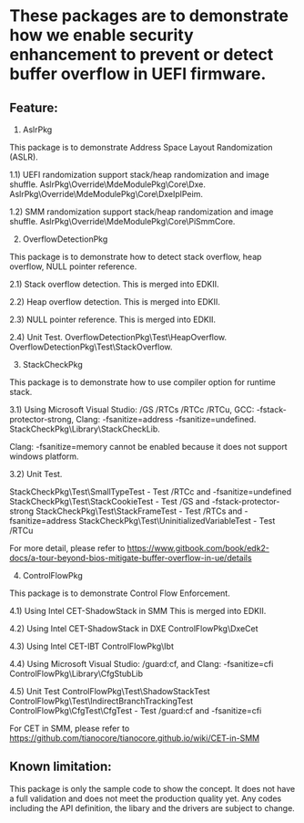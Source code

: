 # These packages are to demonstrate how we enable security enhancement to prevent or detect buffer overflow in UEFI firmware.

## Feature:
1) AslrPkg

This package is to demonstrate Address Space Layout Randomization (ASLR).

1.1) UEFI randomization support stack/heap randomization and image shuffle.
  AslrPkg\Override\MdeModulePkg\Core\Dxe.
  AslrPkg\Override\MdeModulePkg\Core\DxeIplPeim.

1.2) SMM randomization support stack/heap randomization and image shuffle.
  AslrPkg\Override\MdeModulePkg\Core\PiSmmCore.

2) OverflowDetectionPkg

This package is to demonstrate how to detect stack overflow, heap overflow, NULL pointer reference.

2.1) Stack overflow detection.
  This is merged into EDKII.

2.2) Heap overflow detection.
  This is merged into EDKII.

2.3) NULL pointer reference.
  This is merged into EDKII.

2.4) Unit Test.
  OverflowDetectionPkg\Test\HeapOverflow.
  OverflowDetectionPkg\Test\StackOverflow.

3) StackCheckPkg

This package is to demonstrate how to use compiler option for runtime stack.

3.1) Using Microsoft Visual Studio: /GS /RTCs /RTCc /RTCu, GCC: -fstack-protector-strong, Clang: -fsanitize=address -fsanitize=undefined.
  StackCheckPkg\Library\StackCheckLib.

  Clang: -fsanitize=memory cannot be enabled because it does not support windows platform.

3.2) Unit Test.

  StackCheckPkg\Test\SmallTypeTest             - Test /RTCc and -fsanitize=undefined
  StackCheckPkg\Test\StackCookieTest           - Test /GS   and -fstack-protector-strong
  StackCheckPkg\Test\StackFrameTest            - Test /RTCs and -fsanitize=address
  StackCheckPkg\Test\UninitializedVariableTest - Test /RTCu

For more detail, please refer to https://www.gitbook.com/book/edk2-docs/a-tour-beyond-bios-mitigate-buffer-overflow-in-ue/details

4) ControlFlowPkg

This package is to demonstrate Control Flow Enforcement.

4.1) Using Intel CET-ShadowStack in SMM
  This is merged into EDKII.

4.2) Using Intel CET-ShadowStack in DXE
  ControlFlowPkg\DxeCet

4.3) Using Intel CET-IBT
  ControlFlowPkg\Ibt

4.4) Using Microsoft Visual Studio: /guard:cf, and Clang: -fsanitize=cfi
  ControlFlowPkg\Library\CfgStubLib

4.5) Unit Test
  ControlFlowPkg\Test\ShadowStackTest
  ControlFlowPkg\Test\IndirectBranchTrackingTest
  ControlFlowPkg\CfgTest\CfgTest               - Test /guard:cf and -fsanitize=cfi

For CET in SMM, please refer to https://github.com/tianocore/tianocore.github.io/wiki/CET-in-SMM 

## Known limitation:
This package is only the sample code to show the concept.
It does not have a full validation and does not meet the production quality yet.
Any codes including the API definition, the libary and the drivers are subject to change.


